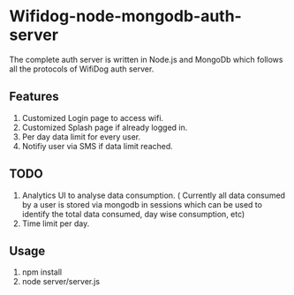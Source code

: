 # Wifidog-node-mongodb-auth-server
The complete auth server is written in Node.js and MongoDb which follows all the protocols of WifiDog auth server. 

## Features
1. Customized Login page to access wifi.
2. Customized Splash page if already logged in. 
3. Per day data limit for every user. 
4. Notifiy user via SMS if data limit reached.

## TODO

1. Analytics UI to analyse data consumption. ( Currently all data consumed by a user is stored via mongodb in sessions which can be used to identify the total data consumed, day wise consumption, etc)
2. Time limit per day. 


## Usage
1. npm install
2. node server/server.js
